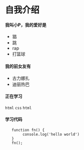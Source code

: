 # 自我介绍
#### 我叫小P，我的爱好是
- 猖
- 跳
- rap
- 打篮球
#### 我的前女友有
- 古力娜扎
- 迪丽热巴
#### 正在学习 
`html` `css` `html`
#### 学习代码
```
   function fn() {
        console.log('hello world')
   }
   fn();  
```
